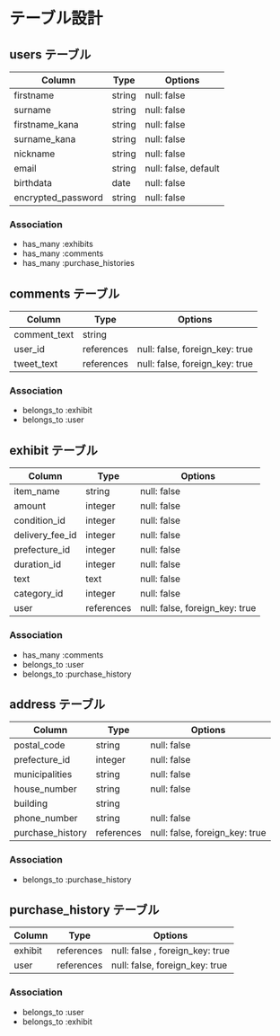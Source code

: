 # テーブル設計

## users テーブル

| Column             | Type   | Options             |
| ------------------ | ------ | ------------------- |
| firstname          | string | null: false         |
| surname            | string | null: false         |
| firstname_kana     | string | null: false         |
| surname_kana       | string | null: false         |
| nickname           | string | null: false         |
| email              | string | null: false, default|
| birthdata          | date   | null: false         |
| encrypted_password | string | null: false         |

### Association

- has_many :exhibits
- has_many :comments
- has_many :purchase_histories 

## comments テーブル

| Column       | Type       | Options                        |
| ------------ | ---------- | ------------------------------ |
| comment_text | string     |                                |
| user_id      | references | null: false, foreign_key: true |
| tweet_text   | references | null: false, foreign_key: true |

### Association

- belongs_to :exhibit
- belongs_to :user

## exhibit テーブル

| Column          | Type       | Options                        |
| --------------- | ---------- | ------------------------------ |
| item_name       | string     | null: false                    |
| amount          | integer    | null: false                    |
| condition_id    | integer    | null: false                    |
| delivery_fee_id | integer    | null: false                    |
| prefecture_id   | integer    | null: false                    |
| duration_id     | integer    | null: false                    |
| text            | text       | null: false                    |
| category_id     | integer    | null: false                    |
| user            | references | null: false, foreign_key: true |

### Association

- has_many :comments
- belongs_to :user
- belongs_to :purchase_history

## address テーブル

| Column           | Type       | Options                        |
| -------------    | ---------- | ------------------------------ |
| postal_code      | string     | null: false                    |
| prefecture_id    | integer    | null: false                    |
| municipalities   | string     | null: false                    |
| house_number     | string     | null: false                    |
| building         | string     |                                |
| phone_number     | string     | null: false                    |
| purchase_history | references | null: false, foreign_key: true |

### Association

- belongs_to :purchase_history

## purchase_history テーブル

| Column  | Type       | Options                        |
| ------  | ---------- | ------------------------------ |
| exhibit | references | null: false , foreign_key: true|
| user    | references | null: false, foreign_key: true |

### Association

- belongs_to :user
- belongs_to :exhibit


